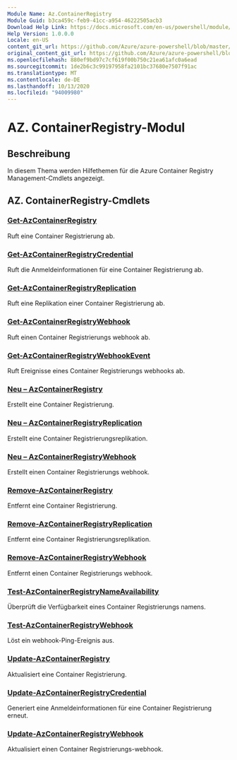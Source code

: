 ```yaml
---
Module Name: Az.ContainerRegistry
Module Guid: b3ca459c-feb9-41cc-a954-46222505acb3
Download Help Link: https://docs.microsoft.com/en-us/powershell/module/az.containerregistry
Help Version: 1.0.0.0
Locale: en-US
content_git_url: https://github.com/Azure/azure-powershell/blob/master/src/ContainerRegistry/ContainerRegistry/help/Az.ContainerRegistry.md
original_content_git_url: https://github.com/Azure/azure-powershell/blob/master/src/ContainerRegistry/ContainerRegistry/help/Az.ContainerRegistry.md
ms.openlocfilehash: 880ef9bd97c7cf619f00b750c21ea61afc0a6ead
ms.sourcegitcommit: 1de2b6c3c99197958fa2101bc37680e7507f91ac
ms.translationtype: MT
ms.contentlocale: de-DE
ms.lasthandoff: 10/13/2020
ms.locfileid: "94009980"
---
```

# AZ. ContainerRegistry-Modul
## Beschreibung
In diesem Thema werden Hilfethemen für die Azure Container Registry Management-Cmdlets angezeigt.

## AZ. ContainerRegistry-Cmdlets
### [Get-AzContainerRegistry](Get-AzContainerRegistry.md)
Ruft eine Container Registrierung ab.

### [Get-AzContainerRegistryCredential](Get-AzContainerRegistryCredential.md)
Ruft die Anmeldeinformationen für eine Container Registrierung ab.

### [Get-AzContainerRegistryReplication](Get-AzContainerRegistryReplication.md)
Ruft eine Replikation einer Container Registrierung ab.

### [Get-AzContainerRegistryWebhook](Get-AzContainerRegistryWebhook.md)
Ruft einen Container Registrierungs webhook ab.

### [Get-AzContainerRegistryWebhookEvent](Get-AzContainerRegistryWebhookEvent.md)
Ruft Ereignisse eines Container Registrierungs webhooks ab.

### [Neu – AzContainerRegistry](New-AzContainerRegistry.md)
Erstellt eine Container Registrierung.

### [Neu – AzContainerRegistryReplication](New-AzContainerRegistryReplication.md)
Erstellt eine Container Registrierungsreplikation.

### [Neu – AzContainerRegistryWebhook](New-AzContainerRegistryWebhook.md)
Erstellt einen Container Registrierungs webhook.

### [Remove-AzContainerRegistry](Remove-AzContainerRegistry.md)
Entfernt eine Container Registrierung.

### [Remove-AzContainerRegistryReplication](Remove-AzContainerRegistryReplication.md)
Entfernt eine Container Registrierungsreplikation.

### [Remove-AzContainerRegistryWebhook](Remove-AzContainerRegistryWebhook.md)
Entfernt einen Container Registrierungs webhook.

### [Test-AzContainerRegistryNameAvailability](Test-AzContainerRegistryNameAvailability.md)
Überprüft die Verfügbarkeit eines Container Registrierungs namens.

### [Test-AzContainerRegistryWebhook](Test-AzContainerRegistryWebhook.md)
Löst ein webhook-Ping-Ereignis aus.

### [Update-AzContainerRegistry](Update-AzContainerRegistry.md)
Aktualisiert eine Container Registrierung.

### [Update-AzContainerRegistryCredential](Update-AzContainerRegistryCredential.md)
Generiert eine Anmeldeinformationen für eine Container Registrierung erneut.

### [Update-AzContainerRegistryWebhook](Update-AzContainerRegistryWebhook.md)
Aktualisiert einen Container Registrierungs-webhook.

